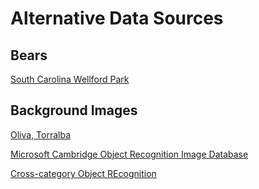 


# Alternative Data Sources

## Bears

[South Carolina Wellford Park](http://www.earthcam.com/usa/southcarolina/wellford/?cam=bearcam)

## Background Images

[Oliva, Torralba](http://people.csail.mit.edu/torralba/code/spatialenvelope/)

[Microsoft Cambridge Object Recognition Image Database](http://research.microsoft.com/en-us/project//objectclassrecognition/)

[Cross-category Object REcognition](http://web.engr.illinois.edu/~dhoiem/)


